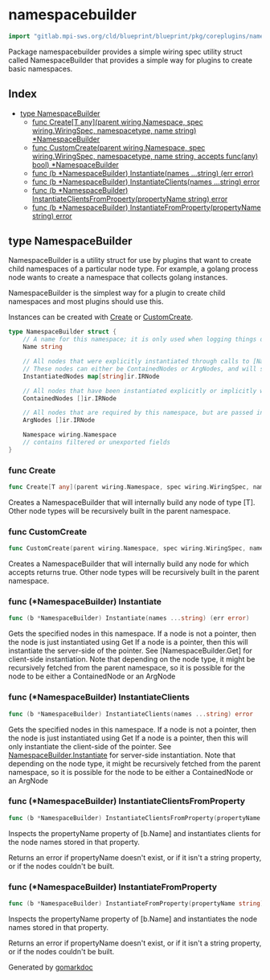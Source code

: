 <!-- Code generated by gomarkdoc. DO NOT EDIT -->

# namespacebuilder

```go
import "gitlab.mpi-sws.org/cld/blueprint/blueprint/pkg/coreplugins/namespacebuilder"
```

Package namespacebuilder provides a simple wiring spec utility struct called NamespaceBuilder that provides a simple way for plugins to create basic namespaces.

## Index

- [type NamespaceBuilder](<#NamespaceBuilder>)
  - [func Create\[T any\]\(parent wiring.Namespace, spec wiring.WiringSpec, namespacetype, name string\) \*NamespaceBuilder](<#Create>)
  - [func CustomCreate\(parent wiring.Namespace, spec wiring.WiringSpec, namespacetype, name string, accepts func\(any\) bool\) \*NamespaceBuilder](<#CustomCreate>)
  - [func \(b \*NamespaceBuilder\) Instantiate\(names ...string\) \(err error\)](<#NamespaceBuilder.Instantiate>)
  - [func \(b \*NamespaceBuilder\) InstantiateClients\(names ...string\) error](<#NamespaceBuilder.InstantiateClients>)
  - [func \(b \*NamespaceBuilder\) InstantiateClientsFromProperty\(propertyName string\) error](<#NamespaceBuilder.InstantiateClientsFromProperty>)
  - [func \(b \*NamespaceBuilder\) InstantiateFromProperty\(propertyName string\) error](<#NamespaceBuilder.InstantiateFromProperty>)


<a name="NamespaceBuilder"></a>
## type NamespaceBuilder

NamespaceBuilder is a utility struct for use by plugins that want to create child namespaces of a particular node type. For example, a golang process node wants to create a namespace that collects golang instances.

NamespaceBuilder is the simplest way for a plugin to create child namespaces and most plugins should use this.

Instances can be created with [Create](<#Create>) or [CustomCreate](<#CustomCreate>).

```go
type NamespaceBuilder struct {
    // A name for this namespace; it is only used when logging things during compilation
    Name string

    // All nodes that were explicitly instantiated through calls to [NamespaceBuilder.Instantiate]
    // These nodes can either be ContainedNodes or ArgNodes, and will show up in one of those slices
    InstantiatedNodes map[string]ir.IRNode

    // All nodes that have been instantiated explicitly or implicitly within this namespace
    ContainedNodes []ir.IRNode

    // All nodes that are required by this namespace, but are passed in from the parent namespace
    ArgNodes []ir.IRNode

    Namespace wiring.Namespace
    // contains filtered or unexported fields
}
```

<a name="Create"></a>
### func Create

```go
func Create[T any](parent wiring.Namespace, spec wiring.WiringSpec, namespacetype, name string) *NamespaceBuilder
```

Creates a NamespaceBuilder that will internally build any node of type \[T\]. Other node types will be recursively built in the parent namespace.

<a name="CustomCreate"></a>
### func CustomCreate

```go
func CustomCreate(parent wiring.Namespace, spec wiring.WiringSpec, namespacetype, name string, accepts func(any) bool) *NamespaceBuilder
```

Creates a NamespaceBuilder that will internally build any node for which accepts returns true. Other node types will be recursively built in the parent namespace.

<a name="NamespaceBuilder.Instantiate"></a>
### func \(\*NamespaceBuilder\) Instantiate

```go
func (b *NamespaceBuilder) Instantiate(names ...string) (err error)
```

Gets the specified nodes in this namespace. If a node is not a pointer, then the node is just instantiated using Get If a node is a pointer, then this will instantiate the server\-side of the pointer. See \[NamespaceBuilder.Get\] for client\-side instantiation. Note that depending on the node type, it might be recursively fetched from the parent namespace, so it is possible for the node to be either a ContainedNode or an ArgNode

<a name="NamespaceBuilder.InstantiateClients"></a>
### func \(\*NamespaceBuilder\) InstantiateClients

```go
func (b *NamespaceBuilder) InstantiateClients(names ...string) error
```

Gets the specified nodes in this namespace. If a node is not a pointer, then the node is just instantiated using Get If a node is a pointer, then this will only instantiate the client\-side of the pointer. See [NamespaceBuilder.Instantiate](<#NamespaceBuilder.Instantiate>) for server\-side instantiation. Note that depending on the node type, it might be recursively fetched from the parent namespace, so it is possible for the node to be either a ContainedNode or an ArgNode

<a name="NamespaceBuilder.InstantiateClientsFromProperty"></a>
### func \(\*NamespaceBuilder\) InstantiateClientsFromProperty

```go
func (b *NamespaceBuilder) InstantiateClientsFromProperty(propertyName string) error
```

Inspects the propertyName property of \[b.Name\] and instantiates clients for the node names stored in that property.

Returns an error if propertyName doesn't exist, or if it isn't a string property, or if the nodes couldn't be built.

<a name="NamespaceBuilder.InstantiateFromProperty"></a>
### func \(\*NamespaceBuilder\) InstantiateFromProperty

```go
func (b *NamespaceBuilder) InstantiateFromProperty(propertyName string) error
```

Inspects the propertyName property of \[b.Name\] and instantiates the node names stored in that property.

Returns an error if propertyName doesn't exist, or if it isn't a string property, or if the nodes couldn't be built.

Generated by [gomarkdoc](<https://github.com/princjef/gomarkdoc>)
